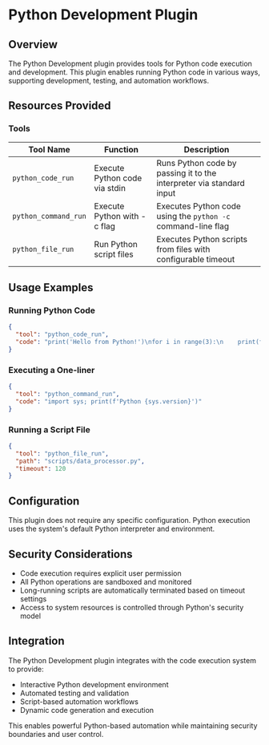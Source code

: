 # Python Development Plugin

## Overview

The Python Development plugin provides tools for Python code execution and development. This plugin enables running Python code in various ways, supporting development, testing, and automation workflows.

## Resources Provided

### Tools

| Tool Name | Function | Description |
|-----------|----------|-------------|
| `python_code_run` | Execute Python code via stdin | Runs Python code by passing it to the interpreter via standard input |
| `python_command_run` | Execute Python with -c flag | Executes Python code using the `python -c` command-line flag |
| `python_file_run` | Run Python script files | Executes Python scripts from files with configurable timeout |

## Usage Examples

### Running Python Code
```json
{
  "tool": "python_code_run",
  "code": "print('Hello from Python!')\nfor i in range(3):\n    print(f'Iteration {i}')"
}
```

### Executing a One-liner
```json
{
  "tool": "python_command_run",
  "code": "import sys; print(f'Python {sys.version}')"
}
```

### Running a Script File
```json
{
  "tool": "python_file_run",
  "path": "scripts/data_processor.py",
  "timeout": 120
}
```

## Configuration

This plugin does not require any specific configuration. Python execution uses the system's default Python interpreter and environment.

## Security Considerations

- Code execution requires explicit user permission
- All Python operations are sandboxed and monitored
- Long-running scripts are automatically terminated based on timeout settings
- Access to system resources is controlled through Python's security model

## Integration

The Python Development plugin integrates with the code execution system to provide:

- Interactive Python development environment
- Automated testing and validation
- Script-based automation workflows
- Dynamic code generation and execution

This enables powerful Python-based automation while maintaining security boundaries and user control.